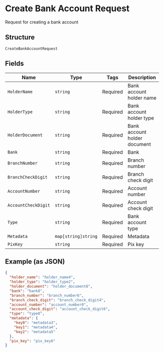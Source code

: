 
# Create Bank Account Request

Request for creating a bank account

## Structure

`CreateBankAccountRequest`

## Fields

| Name | Type | Tags | Description |
|  --- | --- | --- | --- |
| `HolderName` | `string` | Required | Bank account holder name |
| `HolderType` | `string` | Required | Bank account holder type |
| `HolderDocument` | `string` | Required | Bank account holder document |
| `Bank` | `string` | Required | Bank |
| `BranchNumber` | `string` | Required | Branch number |
| `BranchCheckDigit` | `string` | Required | Branch check digit |
| `AccountNumber` | `string` | Required | Account number |
| `AccountCheckDigit` | `string` | Required | Account check digit |
| `Type` | `string` | Required | Bank account type |
| `Metadata` | `map[string]string` | Required | Metadata |
| `PixKey` | `string` | Required | Pix key |

## Example (as JSON)

```json
{
  "holder_name": "holder_name4",
  "holder_type": "holder_type2",
  "holder_document": "holder_document6",
  "bank": "bank8",
  "branch_number": "branch_number6",
  "branch_check_digit": "branch_check_digit4",
  "account_number": "account_number0",
  "account_check_digit": "account_check_digit6",
  "type": "type0",
  "metadata": {
    "key0": "metadata3",
    "key1": "metadata4",
    "key2": "metadata5"
  },
  "pix_key": "pix_key6"
}
```

